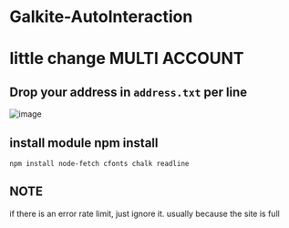 # Galkite-AutoInteraction
# little change MULTI ACCOUNT

## Drop your address in ```address.txt``` per line
![image](https://github.com/user-attachments/assets/97ef2ec0-c43c-4c89-8eb8-2b89cee480de)

## install module npm install 
```npm install node-fetch cfonts chalk readline```

## NOTE
if there is an error rate limit, just ignore it. usually because the site is full
